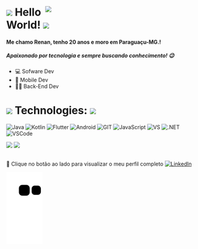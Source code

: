 <img style="margin-top: 40px;" align="right" width="400px" src="https://media1.giphy.com/media/zhYSVCirREeIZtONCI/giphy.gif?cid=790b7611a31bbd3bd230eb8f6808c7b28d3662dd41abbbf3&rid=giphy.gif&ct=s">

#  <img src="https://media0.giphy.com/media/yxicUANit7fTdEdZgr/giphy.gif?cid=ecf05e477rwru9jqtxw8tanvbnp0v6vgg2sqyklau3v2ioqa&rid=giphy.gif&ct=s" width="50px"> Hello World! <img src="https://media0.giphy.com/media/yxicUANit7fTdEdZgr/giphy.gif?cid=ecf05e477rwru9jqtxw8tanvbnp0v6vgg2sqyklau3v2ioqa&rid=giphy.gif&ct=s" width="50px">

#### Me chamo Renan, tenho 20 anos e moro em Paraguaçu-MG.! 
##### Apaixonado por tecnologia e sempre buscando conhecimento! 😉

- 💻 Sofware Dev
- 📱 Mobile Dev
- 👨‍💻 Back-End Dev

# <img src="https://media4.giphy.com/media/xUA7aSFO36H6sWCmA0/giphy.gif" width="35px"> Technologies: <img src="https://media4.giphy.com/media/xUA7aSFO36H6sWCmA0/giphy.gif" width="35px">

![Java](https://img.shields.io/badge/Java-ED8B00?style=for-the-badge&logo=java&logoColor=white)
![Kotlin](https://img.shields.io/badge/Kotlin-0095D5?&style=for-the-badge&logo=kotlin&logoColor=white)
![Flutter](https://img.shields.io/badge/Flutter-02569B?style=for-the-badge&logo=flutter&logoColor=white)
![Android](https://img.shields.io/badge/Android-3DDC84?style=for-the-badge&logo=android&logoColor=white)
![GIT](https://img.shields.io/badge/GIT-E44C30?style=for-the-badge&logo=git&logoColor=white)
![JavaScript](https://img.shields.io/badge/JavaScript-323330?style=for-the-badge&logo=javascript&logoColor=F7DF1E)
![VS](https://img.shields.io/badge/Visual_Studio-5C2D91?style=for-the-badge&logo=visual%20studio&logoColor=white)
![.NET](https://img.shields.io/badge/.NET-5C2D91?style=for-the-badge&logo=.net&logoColor=white)
![VSCode](https://img.shields.io/badge/Visual_Studio_Code-0078D4?style=for-the-badge&logo=visual%20studio%20code&logoColor=white)

<div align="left">
<img height="150em" src="https://github-readme-stats.vercel.app/api/top-langs/?username=Slade-crypto&exclude_repo=KNN-Image-Classification&show_icons=true&hide_border=true&layout=compact&langs_count=8&theme=tokyonight"/>	
<img height="150em" src="https://github-readme-stats.vercel.app/api?username=Slade-crypto&show_icons=true&hide_border=true&count_private=true&include_all_commits=true&theme=tokyonight" />
</div><br>	

🔗 Clique no botão ao lado para visualizar o meu perfil completo <a href="https://www.linkedin.com/in/renan-rocha-436ba2128/"><img src="https://img.shields.io/badge/LinkedIn-%230077B5.svg?&style=flat-square&logo=linkedin&logoColor=white" alt="LinkedIn"> </a>


![Snake animation](https://github.com/Slade-crypto/Slade-crypto/blob/output/github-contribution-grid-snake.svg)

